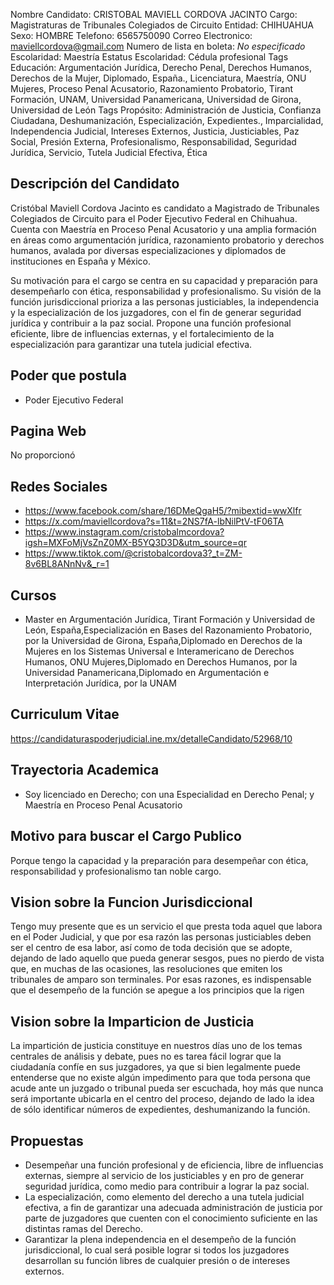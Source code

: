 Nombre Candidato: CRISTOBAL MAVIELL CORDOVA JACINTO
Cargo: Magistraturas de Tribunales Colegiados de Circuito
Entidad: CHIHUAHUA
Sexo: HOMBRE
Telefono: 6565750090
Correo Electronico: maviellcordova@gmail.com
Numero de lista en boleta: *No especificado*
Escolaridad: Maestría
Estatus Escolaridad: Cédula profesional
Tags Educación: Argumentación Jurídica, Derecho Penal, Derechos Humanos, Derechos de la Mujer, Diplomado, España., Licenciatura, Maestría, ONU Mujeres, Proceso Penal Acusatorio, Razonamiento Probatorio, Tirant Formación, UNAM, Universidad Panamericana, Universidad de Girona, Universidad de León
Tags Propósito: Administración de Justicia, Confianza Ciudadana, Deshumanización, Especialización, Expedientes., Imparcialidad, Independencia Judicial, Intereses Externos, Justicia, Justiciables, Paz Social, Presión Externa, Profesionalismo, Responsabilidad, Seguridad Jurídica, Servicio, Tutela Judicial Efectiva, Ética


## Descripción del Candidato 

Cristóbal Maviell Cordova Jacinto es candidato a Magistrado de Tribunales Colegiados de Circuito para el Poder Ejecutivo Federal en Chihuahua. Cuenta con Maestría en Proceso Penal Acusatorio y una amplia formación en áreas como argumentación jurídica, razonamiento probatorio y derechos humanos, avalada por diversas especializaciones y diplomados de instituciones en España y México.

Su motivación para el cargo se centra en su capacidad y preparación para desempeñarlo con ética, responsabilidad y profesionalismo.  Su visión de la función jurisdiccional prioriza a las personas justiciables, la independencia y la especialización de los juzgadores, con el fin de generar seguridad jurídica y contribuir a la paz social.  Propone una función profesional eficiente, libre de influencias externas, y el fortalecimiento de la especialización para garantizar una tutela judicial efectiva.


## Poder que postula

- Poder Ejecutivo Federal


## Pagina Web

No proporcionó


## Redes Sociales

- https://www.facebook.com/share/16DMeQgaH5/?mibextid=wwXlfr
- https://x.com/maviellcordova?s=11&t=2NS7fA-lbNilPtV-tF06TA
- https://www.instagram.com/cristobalmcordova?igsh=MXFoMjVsZnZ0MX-B5YQ3D3D&utm_source=qr
- https://www.tiktok.com/@cristobalcordova3?_t=ZM-8v6BL8ANnNv&_r=1


## Cursos

- Master en Argumentación Jurídica, Tirant Formación y Universidad de León, España,Especialización en Bases del Razonamiento Probatorio, por la Universidad de Girona, España,Diplomado en Derechos de la Mujeres en los Sistemas Universal e Interamericano de Derechos Humanos, ONU Mujeres,Diplomado en Derechos Humanos, por la Universidad Panamericana,Diplomado en Argumentación e Interpretación Jurídica, por la UNAM


## Curriculum Vitae

https://candidaturaspoderjudicial.ine.mx/detalleCandidato/52968/10


## Trayectoria Academica

- Soy licenciado en Derecho; con una Especialidad en Derecho Penal; y Maestría en Proceso Penal Acusatorio


## Motivo para buscar el Cargo Publico

Porque tengo la capacidad y la preparación para desempeñar con ética, responsabilidad y profesionalismo tan noble cargo.


## Vision sobre la Funcion Jurisdiccional

Tengo muy presente que es un servicio el que presta toda aquel que labora en el Poder Judicial, y que por esa razón las personas justiciables deben ser el centro de esa labor, así como de toda decisión que se adopte, dejando de lado aquello que pueda generar sesgos, pues no pierdo de vista que, en muchas de las ocasiones, las resoluciones que emiten los tribunales de amparo son terminales. Por esas razones, es indispensable que el desempeño de la función se apegue a los principios que la rigen


## Vision sobre la Imparticion de Justicia

La impartición de justicia constituye en nuestros días uno de los temas centrales de análisis y debate, pues no es tarea fácil lograr que la ciudadanía confíe en sus juzgadores, ya que si bien legalmente puede entenderse que no existe algún impedimento para que toda persona que acude ante un juzgado o tribunal pueda ser escuchada, hoy más que nunca será importante ubicarla en el centro del proceso, dejando de lado la idea de sólo identificar números de expedientes, deshumanizando la función.


## Propuestas

- Desempeñar una función profesional y de eficiencia, libre de influencias externas, siempre al servicio de los justiciables y en pro de generar seguridad jurídica, como medio para contribuir a lograr la paz social.
- La especialización, como elemento del derecho a una tutela judicial efectiva, a fin de garantizar una adecuada administración de justicia por parte de juzgadores que cuenten con el conocimiento suficiente en las distintas ramas del Derecho.
- Garantizar la plena independencia en el desempeño de la función jurisdiccional, lo cual será posible lograr si todos los juzgadores desarrollan su función libres de cualquier presión o de intereses externos.

